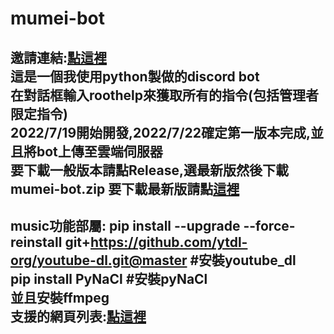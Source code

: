 # mumei-bot
邀請連結:[點這裡](https://discord.com/api/oauth2/authorize?client_id=999157840063242330&permissions=318364711936&scope=bot)    
這是一個我使用python製做的discord bot  
在對話框輸入roothelp來獲取所有的指令(包括管理者限定指令)  
2022/7/19開始開發,2022/7/22確定第一版本完成,並且將bot上傳至雲端伺服器  
要下載一般版本請點Release,選最新版然後下載mumei-bot.zip
要下載最新版請點[這裡](https://github.com/aishukander/mumei-bot/archive/refs/heads/main.zip)  
---------------------------------------------------------------------------------------------
music功能部屬:
pip install --upgrade --force-reinstall git+https://github.com/ytdl-org/youtube-dl.git@master #安裝youtube_dl  
pip install PyNaCl #安裝pyNaCl  
並且安裝ffmpeg  
支援的網頁列表:[點這裡](https://rg3.github.io/youtube-dl/supportedsites.html)  
---------------------------------------------------------------------------------------------

